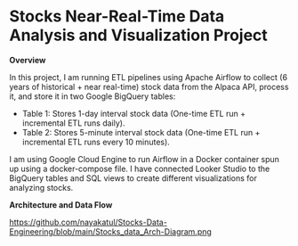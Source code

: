 # Stocks Near-Real-Time Data Analysis and Visualization Project


**Overview**

In this project, I am running ETL pipelines using Apache Airflow to collect (6 years of historical + near real-time) stock data from the Alpaca API, process it, and store it in two Google BigQuery tables:

-	Table 1: Stores 1-day interval stock data (One-time ETL run + incremental ETL runs daily).
-	Table 2: Stores 5-minute interval stock data (One-time ETL run + incremental ETL runs every 10 minutes).

I am using Google Cloud Engine to run Airflow in a Docker container spun up using a docker-compose file. I have connected Looker Studio to the BigQuery tables and SQL views to create different visualizations for analyzing stocks.

**Architecture and Data Flow**

https://github.com/nayakatul/Stocks-Data-Engineering/blob/main/Stocks_data_Arch-Diagram.png


